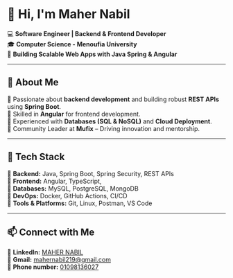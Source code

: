 # 👋 Hi, I'm  Maher Nabil 

💻 **Software Engineer | Backend & Frontend Developer**  
🎓 **Computer Science - Menoufia University**  
🚀 **Building Scalable Web Apps with Java Spring & Angular**  

---

## 🚀 About Me  
🔹 Passionate about **backend development** and building robust **REST APIs** using **Spring Boot**.  
🔹 Skilled in **Angular** for frontend development.  
🔹 Experienced with **Databases (SQL & NoSQL)** and **Cloud Deployment**.  
🔹 Community Leader at **Mufix** – Driving innovation and mentorship.  

---

## 💼 Tech Stack  
🔹 **Backend:** Java, Spring Boot, Spring Security, REST APIs  
🔹 **Frontend:** Angular, TypeScript,  
🔹 **Databases:** MySQL, PostgreSQL, MongoDB  
🔹 **DevOps:** Docker, GitHub Actions, CI/CD  
🔹 **Tools & Platforms:** Git, Linux, Postman, VS Code  

---

## 📫 Connect with Me  
🔗 **LinkedIn:** [MAHER NABIL](https://www.linkedin.com/in/maher-nabil-823449270/)  
🔗 **Gmail:** [mahernabil219@gmail.com](mahernabil219@gmail.com)  
🔗 **Phone number:** [01098136027](https://wa.link/b1i9g4)  
